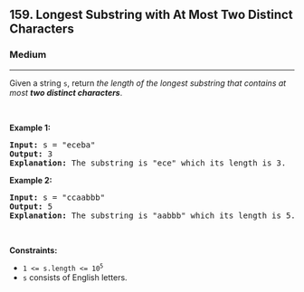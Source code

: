 <h2>159. Longest Substring with At Most Two Distinct Characters</h2><h3>Medium</h3><hr><div><p>Given a string <code>s</code>, return <em>the length of the longest substring that contains at most <strong>two distinct characters</strong></em>.</p>

<p>&nbsp;</p>
<p><strong>Example 1:</strong></p>

<pre><strong>Input:</strong> s = "eceba"
<strong>Output:</strong> 3
<strong>Explanation:</strong> The substring is "ece" which its length is 3.
</pre>

<p><strong>Example 2:</strong></p>

<pre><strong>Input:</strong> s = "ccaabbb"
<strong>Output:</strong> 5
<strong>Explanation:</strong> The substring is "aabbb" which its length is 5.
</pre>

<p>&nbsp;</p>
<p><strong>Constraints:</strong></p>

<ul>
	<li><code>1 &lt;= s.length &lt;= 10<sup>5</sup></code></li>
	<li><code>s</code> consists of English letters.</li>
</ul>
</div>